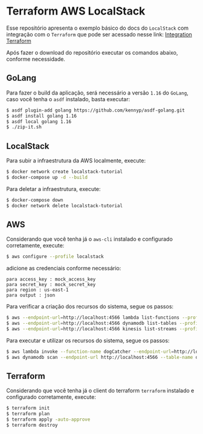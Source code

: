 # Terraform AWS LocalStack

Esse repositório apresenta o exemplo básico do docs do `LocalStack` com integração com o `Terraform` que pode ser acessado nesse link: [Integration Terraform](https://docs.localstack.cloud/integrations/terraform/)

Após fazer o download do repositório executar os comandos abaixo, conforme necessidade.

## GoLang

Para fazer o build da aplicação, será necessário a versão `1.16` do `GoLang`, caso você tenha o `asdf` instalado, basta executar:
```sh
$ asdf plugin-add golang https://github.com/kennyp/asdf-golang.git
$ asdf install golang 1.16
$ asdf local golang 1.16
$ ./zip-it.sh
```

## LocalStack

Para subir a infraestrutura da AWS localmente, execute:

```sh
$ docker network create localstack-tutorial
$ docker-compose up -d --build
```

Para deletar a infraestrutura, execute:
```sh
$ docker-compose down
$ docker network delete localstack-tutorial
```

## AWS

Considerando que você tenha já o `aws-cli` instalado e configurado corretamente, execute:

```sh
$ aws configure --profile localstack
```

adicione as credenciais conforme necessário:
```
para access_key : mock_access_key
para secret_key : mock_secret_key
para region : us-east-1
para output : json
```

Para verificar a criação dos recursos do sistema, segue os passos:

```sh
$ aws --endpoint-url=http://localhost:4566 lambda list-functions --profile localstack
$ aws --endpoint-url=http://localhost:4566 dynamodb list-tables --profile localstack
$ aws --endpoint-url=http://localhost:4566 kinesis list-streams --profile localstack
```

Para executar e utilizar os recursos do sistema, segue os passos:
```sh
$ aws lambda invoke --function-name dogCatcher --endpoint-url=http://localhost:4566 --cli-binary-format raw-in-base64-out --payload '{"quantity": 2}' output.txt --profile localstack
$ aws dynamodb scan --endpoint-url http://localhost:4566 --table-name dogs --profile localstack
```

## Terraform

Considerando que você tenha já o client do terraform `terraform` instalado e configurado corretamente, execute:

```sh
$ terraform init
$ terraform plan
$ terraform apply -auto-approve
$ terraform destroy
```
